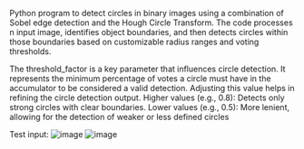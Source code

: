 Python program to detect circles in binary images using a combination
of Sobel edge detection and the Hough Circle Transform. The code processes
n input image, identifies object boundaries, and then detects circles within
those boundaries based on customizable radius ranges and voting thresholds.

The threshold_factor is a key parameter that influences circle detection. 
It represents the minimum percentage of votes a circle must have in the
accumulator to be considered a valid detection. Adjusting this value helps 
in refining the circle detection output. 
Higher values (e.g., 0.8): Detects only strong circles with clear boundaries.
Lower values (e.g., 0.5): More lenient, allowing for the detection of weaker 
or less defined circles

Test input:
![image](https://github.com/user-attachments/assets/ffc3134d-32be-435b-a183-d71e6393660b)
![image](https://github.com/user-attachments/assets/4a95554a-764f-4a6a-b9f3-2fe6ae3413c5)
